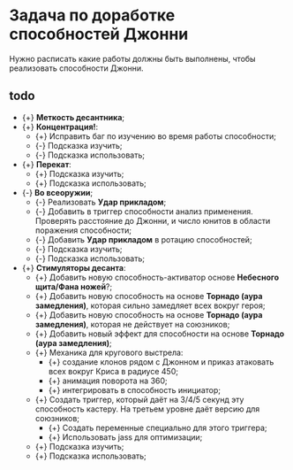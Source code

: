 # Задача по доработке способностей Джонни
Нужно расписать какие работы должны быть выполнены, чтобы реализовать способности Джонни.

## todo

* {+} **Меткость десантника**;
* {+} **Концентрация!**:
   * {+} Исправить баг по изучению во время работы способности;
   * {-} Подсказка изучить;
   * {-} Подсказка использовать;
* {+} **Перекат**:
   * {+} Подсказка изучить;
   * {+} Подсказка использовать;
* {-} **Во всеоружии**;
   * {-} Реализовать **Удар прикладом**;
   * {-} Добавить в триггер способности анализ применения. Проверять расстояние до Джонни, и число юнитов в области поражения способности;
   * {-} Добавить **Удар прикладом** в ротацию способностей;
   * {-} Подсказка изучить;
   * {-} Подсказка использовать;
* {+} **Стимуляторы десанта**:
   * {+} Добавить новую способность-активатор основе **Небесного щита/Фана ножей**?;
   * {+} Добавить новую способность на основе **Торнадо (аура замедления)**, которая сильно замедляет всех вокруг героя;
   * {+} Добавить новую способность на основе **Торнадо (аура замедления)**, которая не действует на союзников;
   * {+} Добавить новый эффект для способности на основе **Торнадо (аура замедления)**;
   * {+} Механика для кругового выстрела:
      * {+} создание клонов рядом с Джонном и приказ атаковать всех вокруг Криса в радиусе 450;
      * {+} анимация поворота на 360;
      * {+} интегрировать в способность инициатор;
   * {+} Создать триггер, который даёт на 3/4/5 секунд эту способность кастеру. На третьем уровне даёт версию для союзников;
      * {+} Создать переменные специально для этого триггера;
      * {+} Использовать jass для оптимизации;
   * {+} Подсказка изучить;
   * {+} Подсказка использовать;